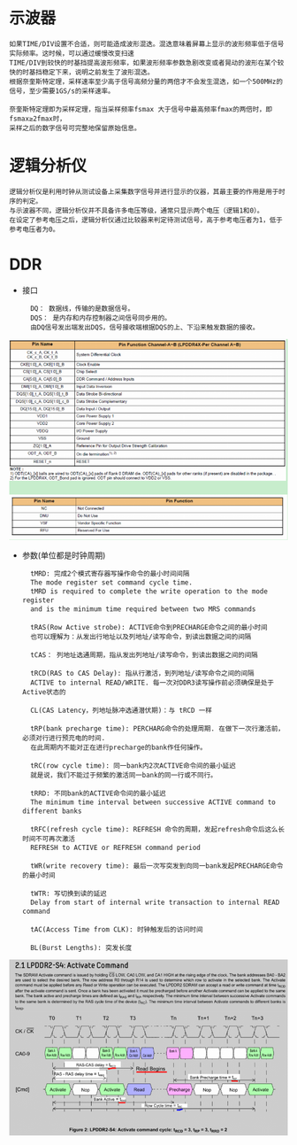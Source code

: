#  示波器 #

	如果TIME/DIV设置不合适，则可能造成波形混迭。混迭意味着屏幕上显示的波形频率低于信号实际频率。这时候，可以通过缓慢改变扫速
	TIME/DIV到较快的时基挡提高波形频率，如果波形频率参数急剧改变或者晃动的波形在某个较快的时基挡稳定下来，说明之前发生了波形混迭。
	根据奈奎斯特定理，采样速率至少高于信号高频分量的两倍才不会发生混迭，如一个500MHz的信号，至少需要1GS/s的采样速率。
	
	奈奎斯特定理即为采样定理，指当采样频率fsmax 大于信号中最高频率fmax的两倍时，即fsmax≥2fmax时，
	采样之后的数字信号可完整地保留原始信息。

# 逻辑分析仪 #

	逻辑分析仪是利用时钟从测试设备上采集数字信号并进行显示的仪器，其最主要的作用是用于时序的判定。
	与示波器不同，逻辑分析仪并不具备许多电压等级，通常只显示两个电压（逻辑1和0）。
	在设定了参考电压之后，逻辑分析仪通过比较器来判定待测试信号，高于参考电压者为1，低于参考电压者为0。

# DDR #

- 接口

		DQ： 数据线，传输的是数据信号。
		DQS： 是内存和内存控制器之间信号同步用的。
		由DQ信号发出端发出DQS，信号接收端根据DQS的上、下沿来触发数据的接收。

<img src="./pic/DDR1.png" width= 800><br>

- 参数(单位都是时钟周期)

		tMRD: 完成2个模式寄存器写操作命令的最小时间间隔
		The mode register set command cycle time. 
		tMRD is required to complete the write operation to the mode register 
		and is the minimum time required between two MRS commands
	
		tRAS(Row Active strobe): ACTIVE命令到PRECHARGE命令之间的最小时间
		也可以理解为：从发出行地址以及列地址/读写命令，到读出数据之间的间隔
		
		tCAS： 列地址选通周期，指从发出列地址/读写命令，到读出数据之间的间隔
	
		tRCD(RAS to CAS Delay): 指从行激活，到列地址/读写命令之间的间隔
		ACTIVE to internal READ/WRITE. 每一次对DDR3读写操作前必须确保是处于Active状态的
	
		CL(CAS Latency，列地址脉冲选通潜伏期)：与 tRCD 一样
	
		tRP(bank precharge time): PERCHARG命令的处理周期. 在做下一次行激活前，必须对行进行预充电的时间.
		在此周期内不能对正在进行precharge的bank作任何操作。
	
		tRC(row cycle time): 同一bank内2次ACTIVE命令间的最小延迟
		就是说，我们不能过于频繁的激活同一bank的同一行或不同行。
		
		tRRD: 不同bank的ACTIVE命令间的最小延迟
		The minimum time interval between successive ACTIVE command to different banks
	
		tRFC(refresh cycle time): REFRESH 命令的周期，发起refresh命令后这么长时间不可再次激活
		REFRESH to ACTIVE or REFRESH command period
	
		tWR(write recovery time): 最后一次写突发到向同一bank发起PRECHARGE命令的最小时间
	
		tWTR: 写切换到读的延迟
		Delay from start of internal write transaction to internal READ command
	
		tAC(Access Time from CLK): 时钟触发后的访问时间
	
		BL(Burst Lengths): 突发长度

<img src="./pic/DDR2.png" width= 800><br><br>
	
	